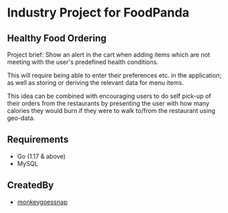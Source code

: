 # Industry Project for FoodPanda
## Healthy Food Ordering

Project brief:
Show an alert in the cart when adding items which are not meeting with the user's predefined health conditions.

This will require being able to enter their preferences etc. in the application; as well as
storing or deriving the relevant data for menu items.

This idea can be combined with encouraging users to do self pick-up of their orders from the
restaurants by presenting the user with how many calories they would burn if they were to
walk to/from the restaurant using geo-data.

## Requirements
- Go (1.17 & above)
- MySQL

## CreatedBy
- [monkeygoessnap](https://github.com/monkeygoessnap)